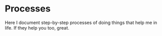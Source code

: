 # Processes

Here I document step-by-step processes of doing things that help me in life. If they help you too, great. 

